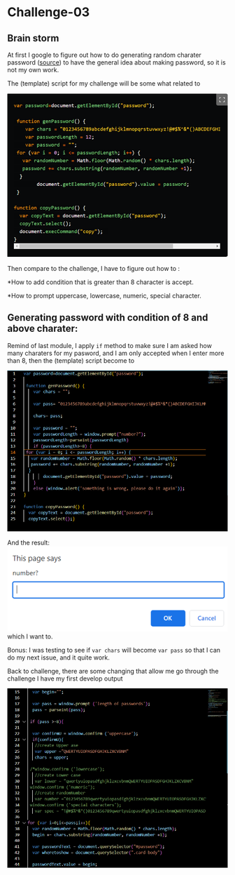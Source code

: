 # Challenge-03

## Brain storm
At first I google to figure out how to do generating random charater password ([source](https://dev.to/code_mystery/random-password-generator-using-javascript-6a)) to have the general idea about making password, so it is not my own work.

The (template) script for my challenge will be some what related to 

![this](./Develop/assets/images/img%201.PNG)

Then compare to the challenge, I have to figure out how to :

*How to add condition that is greater than 8 character is accept.

*How to prompt uppercase, lowercase, numeric, special character.

## Generating password with condition of 8 and above charater:

Remind of last module, I apply `if` method to make sure I am asked how many charaters for my pasword, and I am only accepted when I enter more than 8, then the (template) script become to 

![this](./Develop/assets/images/img%202.PNG)

And the result: 
![this](./Develop/assets/images/img%203.PNG) 
which I want to.

Bonus: I was testing to see if `var chars` will become `var pass` so that I can do my next issue, and it quite work.

Back to challenge, there are some changing that allow me go through the challenge I have my first develop output 

![first-output](./Develop/assets/images/img4.PNG)


